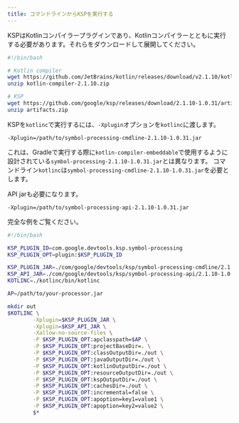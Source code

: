 ```yaml
---
title: コマンドラインからKSPを実行する
---
```

KSPはKotlinコンパイラープラグインであり、Kotlinコンパイラーとともに実行する必要があります。それらをダウンロードして展開してください。

```bash
#!/bin/bash

# Kotlin compiler
wget https://github.com/JetBrains/kotlin/releases/download/v2.1.10/kotlin-compiler-2.1.10.zip
unzip kotlin-compiler-2.1.10.zip

# KSP
wget https://github.com/google/ksp/releases/download/2.1.10-1.0.31/artifacts.zip
unzip artifacts.zip
```

KSPを`kotlinc`で実行するには、`-Xplugin`オプションを`kotlinc`に渡します。

```
-Xplugin=/path/to/symbol-processing-cmdline-2.1.10-1.0.31.jar
```

これは、Gradleで実行する際に`kotlin-compiler-embeddable`で使用するように設計されている`symbol-processing-2.1.10-1.0.31.jar`とは異なります。
コマンドライン`kotlinc`は`symbol-processing-cmdline-2.1.10-1.0.31.jar`を必要とします。

API jarも必要になります。

```
-Xplugin=/path/to/symbol-processing-api-2.1.10-1.0.31.jar
```

完全な例をご覧ください。

```bash
#!/bin/bash

KSP_PLUGIN_ID=com.google.devtools.ksp.symbol-processing
KSP_PLUGIN_OPT=plugin:$KSP_PLUGIN_ID

KSP_PLUGIN_JAR=./com/google/devtools/ksp/symbol-processing-cmdline/2.1.10-1.0.31/symbol-processing-cmdline-2.1.10-1.0.31.jar
KSP_API_JAR=./com/google/devtools/ksp/symbol-processing-api/2.1.10-1.0.31/symbol-processing-api-2.1.10-1.0.31.jar
KOTLINC=./kotlinc/bin/kotlinc

AP=/path/to/your-processor.jar

mkdir out
$KOTLINC \
        -Xplugin=$KSP_PLUGIN_JAR \
        -Xplugin=$KSP_API_JAR \
        -Xallow-no-source-files \
        -P $KSP_PLUGIN_OPT:apclasspath=$AP \
        -P $KSP_PLUGIN_OPT:projectBaseDir=. \
        -P $KSP_PLUGIN_OPT:classOutputDir=./out \
        -P $KSP_PLUGIN_OPT:javaOutputDir=./out \
        -P $KSP_PLUGIN_OPT:kotlinOutputDir=./out \
        -P $KSP_PLUGIN_OPT:resourceOutputDir=./out \
        -P $KSP_PLUGIN_OPT:kspOutputDir=./out \
        -P $KSP_PLUGIN_OPT:cachesDir=./out \
        -P $KSP_PLUGIN_OPT:incremental=false \
        -P $KSP_PLUGIN_OPT:apoption=key1=value1 \
        -P $KSP_PLUGIN_OPT:apoption=key2=value2 \
        $*
```